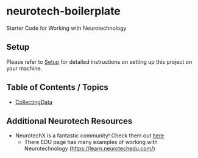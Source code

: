# neurotech-boilerplate
Starter Code for Working with Neurotechnology

## Setup

Please refer to [Setup](./SETUP.md) for detailed instructions on setting up this project on your machine.

## Table of Contents / Topics

* [CollectingData](./CollectingData/)

## Additional Neurotech Resources

- NeurotechX is a fantastic community! Check them out [here](https://neurotechx.com/)
    - There EDU page has many examples of working with Neurotechnology (https://learn.neurotechedu.com/)